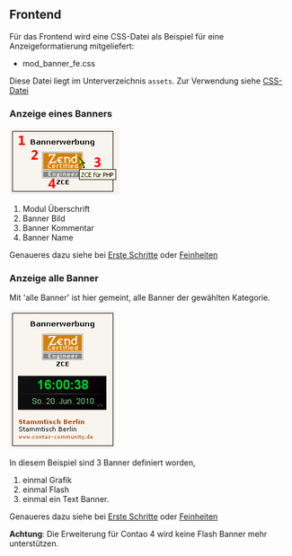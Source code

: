 ## Frontend

Für das Frontend wird eine CSS-Datei als Beispiel für eine Anzeigeformatierung mitgeliefert:

* mod_banner_fe.css

Diese Datei liegt im Unterverzeichnis `assets`. Zur Verwendung siehe [CSS-Datei](../04-erste-schritte/04-demo-css-datei.md)


### Anzeige eines Banners

![Anzeige eines Banners](images/banner_de_frontend_ein_banner.jpg)

1. Modul Überschrift
2. Banner Bild
3. Banner Kommentar
4. Banner Name

Genaueres dazu siehe bei [Erste Schritte](../04-erste-schritte/README.md) oder [Feinheiten](../05-feinheiten/README.md)


### Anzeige alle Banner

Mit 'alle Banner' ist hier gemeint, alle Banner der gewählten Kategorie.

![Anzeige alle Banner](images/banner_de_frontend_alle_banner.jpg)

In diesem Beispiel sind 3 Banner definiert worden,
1. einmal Grafik
2. einmal Flash
3. einmal ein Text Banner.

Genaueres dazu siehe bei [Erste Schritte](../04-erste-schritte/README.md) oder [Feinheiten](../05-feinheiten/README.md)

**Achtung**: Die Erweiterung für Contao 4 wird keine Flash Banner mehr unterstützen.
